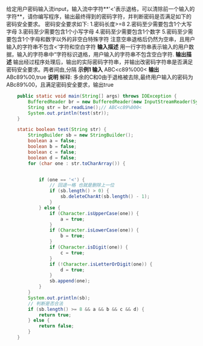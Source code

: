 给定用户密码输入流input，输入流中字符**'<'表示退格，可以清除前一个输入的字符**，请你编写程序，输出最终得到的密码字符，并判断密码是否满足如下的密码安全要求。
密码安全要求如下:
1.密码长度>=8
2.密码至少需要包含1个大写字母
3.密码至少需要包含1个小写字母
4.密码至少需要包含1个数字
5.密码至少需要包含1个字母和数字以外的非空白特殊字符
注意空串退格后仍然为空串，且用户输入的字符串不包含<’字符和空白字符
**输入描述**
用一行字符串表示输入的用户数据，输入的字符串中“字符标识退格，用户输入的字符串不包含空白字符.
**输出描述**
输出经过程序处理后，输出的实际密码字符串，并输出改密码字符串是否满足密码安全要求。两者间由,分隔
**示例1
输入**
ABC<c89%000<
**输出**
ABc89%00,true
**说明**
解释: 多余的C和0由于退格被去除,最终用户输入的密码为ABc89%00，且满足密码安全要求，输出true



~~~java
    public static void main(String[] args) throws IOException {
        BufferedReader br = new BufferedReader(new InputStreamReader(System.in));
        String str = br.readLine();// ABC<c89%000<
        System.out.println(test(str));
    }

    static boolean test(String str) {
        StringBuilder sb = new StringBuilder();
        boolean a = false;
        boolean b = false;
        boolean c = false;
        boolean d = false;
        for (char one : str.toCharArray()) {


            if (one == '<') {
                // 回退一格 也就是删除上一位
                if (sb.length() > 0) {
                    sb.deleteCharAt(sb.length() - 1);
                }
            } else {
                if (Character.isUpperCase(one)) {
                    a = true;
                }
                if (Character.isLowerCase(one)) {
                    b = true;
                }
                if (Character.isDigit(one)) {
                    c = true;
                }
                if (!Character.isLetterOrDigit(one)) {
                    d = true;
                }
                sb.append(one);
            }
        }
        System.out.println(sb);
        // 判断是否合法
        if (sb.length() >= 8 && a && b && c && d) {
            return true;
        } else {
            return false;
        }
    }
~~~


